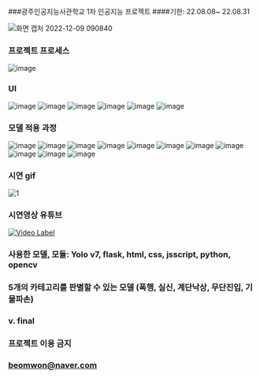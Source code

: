 
###광주인공지능사관학교 1차 인공지능 프로젝트
####기한: 22.08.08~ 22.08.31

![화면 캡처 2022-12-09 090840](https://user-images.githubusercontent.com/38881094/206592864-fd846264-10c9-47f3-9a8c-d93af3621cb9.jpg)

### 프로젝트 프로세스
![image](https://user-images.githubusercontent.com/38881094/206593328-67cf3c82-61cf-4231-9766-409d2634f0e3.png)

### UI
![image](https://user-images.githubusercontent.com/38881094/206594014-8a9c2948-512b-4982-adcf-f4bae84b99df.png)
![image](https://user-images.githubusercontent.com/38881094/206594071-2783ac12-e3da-4612-b807-e6d95a211176.png)
![image](https://user-images.githubusercontent.com/38881094/206594133-ecad8158-55c6-4daa-ad39-bad42588e7c8.png)
![image](https://user-images.githubusercontent.com/38881094/206594151-72a5ec86-0fdd-4e06-915e-5dfeff26664e.png)
![image](https://user-images.githubusercontent.com/38881094/206594173-146e8827-1485-4c84-83d0-324b8ed824c1.png)
![image](https://user-images.githubusercontent.com/38881094/206594189-764ce1bc-53aa-44f3-84cd-be43b06e4f2d.png)

### 모델 적용 과정

![image](https://user-images.githubusercontent.com/38881094/206594274-62d5a343-88fc-42af-a771-89d3aa541dab.png)
![image](https://user-images.githubusercontent.com/38881094/206594315-9887b9d6-a674-4f08-a12b-63120f931991.png)
![image](https://user-images.githubusercontent.com/38881094/206594347-c2878b0b-08aa-4d9e-95ca-19cb9577a97c.png)
![image](https://user-images.githubusercontent.com/38881094/206594377-3e634718-108c-4c77-ad69-3b25157c7b1f.png)
![image](https://user-images.githubusercontent.com/38881094/206594658-b7c6023b-9f4d-480c-b1c3-c11ca065f16f.png)
![image](https://user-images.githubusercontent.com/38881094/206594715-6cb3f6b1-73d9-471c-9161-10f976a2d575.png)
![image](https://user-images.githubusercontent.com/38881094/206594738-05b7fed8-35f4-4561-84b8-6532ad471006.png)
![image](https://user-images.githubusercontent.com/38881094/206594788-7b1b33fe-b342-4052-bbb7-23dbf5cfcc32.png)
![image](https://user-images.githubusercontent.com/38881094/206594933-7854133a-560f-41d7-a4e0-95ace86e8dd7.png)
![image](https://user-images.githubusercontent.com/38881094/206594955-7890a3c5-5e22-4270-b40d-4ef291b6122c.png)
![image](https://user-images.githubusercontent.com/38881094/206594980-5f6b719d-cb47-4ce1-aeff-5fde6f1b931d.png)


### 시연 gif
![1](https://user-images.githubusercontent.com/38881094/206601179-5716677c-7c87-413f-a9fb-fda0fe0d5f68.gif)
### 시연영상 유튜브
[![Video Label](http://img.youtube.com/vi/CGDPX-WUmPM/0.jpg)](https://www.youtube.com/watch?v=CGDPX-WUmPM)

### 사용한 모델, 모듈: Yolo v7, flask, html, css, jsscript, python, opencv
### 5개의 카테고리를 판별할 수 있는 모델 (폭행, 실신, 계단낙상, 무단진입, 기물파손)

### v. final
### 프로젝트 이용 금지
### beomwon@naver.com

